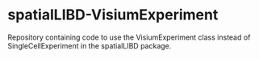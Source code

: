 # spatialLIBD-VisiumExperiment
Repository containing code to use the VisiumExperiment class instead of SingleCellExperiment in the spatialLIBD package.
